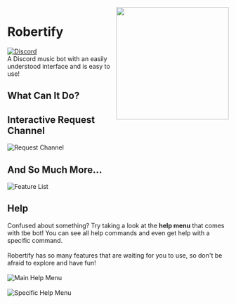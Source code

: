 <img align="right" src="https://i.robertify.me/images/gklyg.png" height="256" width="256">

# Robertify
[![Discord](https://discordapp.com/api/guilds/922856265821061130/widget.png)](https://robertify.me/invite) <br>
A Discord music bot with an easily understood interface and is easy to use!

## What Can It Do?

## Interactive Request Channel
![Request Channel](https://i.imgur.com/sSDPqig.png)

## And So Much More...
![Feature List](https://i.imgur.com/ZZT2qBx.png)

## Help
Confused about something? Try taking a look at the **help menu** that comes with tbe bot! You can see all help commands and even get help with a specific command. <br><br>
Robertify has so many features that are waiting for you to use, so don't be afraid to explore and have fun!<br><br>
![Main Help Menu](https://i.imgur.com/YBM415M.png) <br><br>
![Specific Help Menu](https://i.imgur.com/H9AbvXi.png)
